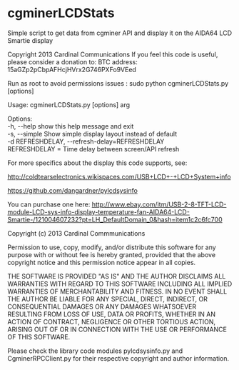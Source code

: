 cgminerLCDStats
===============

Simple script to get data from cgminer API and display it on the AIDA64 LCD Smartie display

Copyright 2013 Cardinal Communications
If you feel this code is useful, please consider a donation to:
  BTC address: 15aGZp2pCbpAFHcjHVrx2G746PXFo9VEed

Run as root to avoid permissions issues : sudo python cgminerLCDStats.py [options]

Usage: cgminerLCDStats.py [options] arg                                                                                                                                                            
                                                                                                                                                                                                   
Options:                                                                                                                                                                                           
  -h, --help            show this help message and exit                                                                                                                                            
  -s, --simple          Show simple display layout instead of default                                                                                                                              
  -d REFRESHDELAY, --refresh-delay=REFRESHDELAY                                                                                                                                                    
                        REFRESHDELAY = Time delay between screen/API refresh                                                                                                                       


 For more specifics about the display this code supports, see:
 
  http://coldtearselectronics.wikispaces.com/USB+LCD+-+LCD+System+info
  
  https://github.com/dangardner/pylcdsysinfo
  
  You can purchase one here:
  http://www.ebay.com/itm/USB-2-8-TFT-LCD-module-LCD-sys-info-display-temperature-fan-AIDA64-LCD-Smartie-/121004607232?pt=LH_DefaultDomain_0&hash=item1c2c6fc700


Copyright (c) 2013 Cardinal Commmunications

Permission to use, copy, modify, and/or distribute this software for any 
purpose with or without fee is hereby granted, provided that the above 
copyright notice and this permission notice appear in all copies.

THE SOFTWARE IS PROVIDED "AS IS" AND THE AUTHOR DISCLAIMS ALL WARRANTIES 
WITH REGARD TO THIS SOFTWARE INCLUDING ALL IMPLIED WARRANTIES OF 
MERCHANTABILITY AND FITNESS. IN NO EVENT SHALL THE AUTHOR BE LIABLE FOR ANY 
SPECIAL, DIRECT, INDIRECT, OR CONSEQUENTIAL DAMAGES OR ANY DAMAGES 
WHATSOEVER RESULTING FROM LOSS OF USE, DATA OR PROFITS, WHETHER IN AN 
ACTION OF CONTRACT, NEGLIGENCE OR OTHER TORTIOUS ACTION, ARISING OUT OF OR 
IN CONNECTION WITH THE USE OR PERFORMANCE OF THIS SOFTWARE.

Please check the library code modules pylcdsysinfo.py and CgminerRPCClient.py for their respective copyright and author information.
